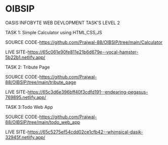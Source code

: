 # OIBSIP
OASIS INFOBYTE WEB DEVLOPMENT TASK'S
LEVEL 2

TASK 1: Simple Calculator using HTML,CSS,JS

SOURCE CODE-https://github.com/Prajwal-88/OIBSIP/tree/main/Calculator

LIVE SITE-https://65c061e90fe811e21b6d679e--vocal-hamster-5b22b1.netlify.app/




TASK 2: Tribute Page

SOURCE CODE-https://github.com/Prajwal-88/OIBSIP/tree/main/tribute_page

LIVE SITE-https://65c3d6e396bff40f3cdfd191--endearing-pegasus-769895.netlify.app/




TASK 3:Todo Web App

SOURCE CODE-https://github.com/Prajwal-88/OIBSIP/tree/main/todo_web_app

LIVE SITE-https://65c5275ef54cdd02ce1cfb42--whimsical-dasik-32945f.netlify.app/
